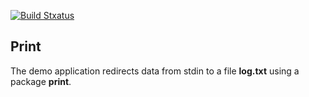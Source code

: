 [![Build Stxatus](https://travis-ci.org/hackallcode/lab11.svg?branch=master)](https://travis-ci.org/hackallcode/lab11)
## Print
The demo application redirects data from stdin to a file **log.txt** using a package **print**.
